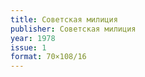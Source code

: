 ```yaml
---
title: Советская милиция
publisher: Советская милиция
year: 1978
issue: 1
format: 70×108/16
---
```

